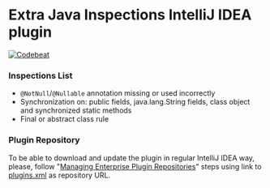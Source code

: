 # Extra Java Inspections IntelliJ IDEA plugin #

[![Codebeat](https://codebeat.co/badges/bc0a9319-0682-4db7-97b6-cc9749e44b75)](https://codebeat.co/projects/github-com-nolequen-idea-inspections-plugin-master)

### Inspections List ###

* `@NotNull`/`@Nullable` annotation missing or used incorrectly
* Synchronization on: public fields, java.lang.String fields, class object and synchronized static methods
* Final or abstract class rule

### Plugin Repository ###

To be able to download and update the plugin in regular IntelliJ IDEA way, please, follow "[Managing Enterprise Plugin Repositories](https://www.jetbrains.com/help/idea/managing-enterprise-plugin-repositories.html)" steps using link to [plugins.xml](https://raw.githubusercontent.com/nolequen/idea-inspections-plugin/master/plugins.xml) as repository URL.
